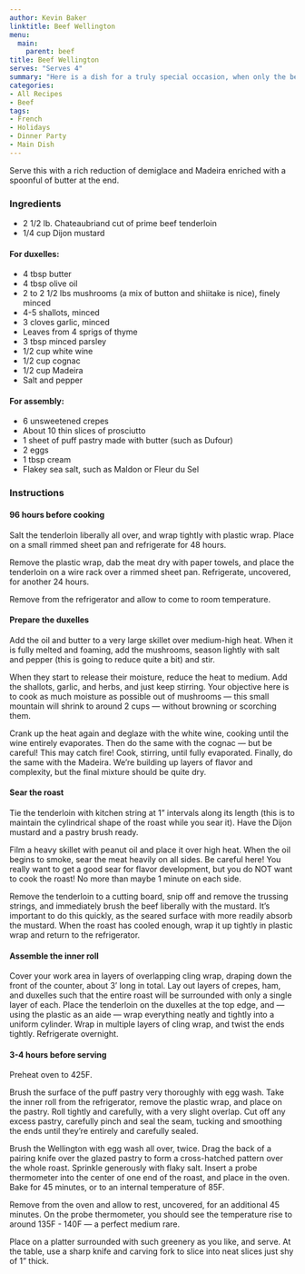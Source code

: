 ```yaml
---
author: Kevin Baker
linktitle: Beef Wellington
menu:
  main:
    parent: beef
title: Beef Wellington
serves: "Serves 4"
summary: "Here is a dish for a truly special occasion, when only the best will do. It's the work of a few days, so read the entire recipe and make your plan in advance."
categories:
- All Recipes
- Beef
tags:
- French
- Holidays
- Dinner Party
- Main Dish
---
```

Serve this with a rich reduction of demiglace and Madeira enriched with a spoonful of butter at the end.

### Ingredients

<div class="ingredient-list">

* 2 1/2 lb. Chateaubriand cut of prime beef tenderloin  
* 1/4 cup Dijon mustard  
  
#### For duxelles:
* 4 tbsp butter  
* 4 tbsp olive oil  
* 2 to 2 1/2 lbs mushrooms (a mix of button and shiitake is nice), finely minced  
* 4-5 shallots, minced  
* 3 cloves garlic, minced  
* Leaves from 4 sprigs of thyme  
* 3 tbsp minced parsley  
* 1/2 cup white wine  
* 1/2 cup cognac  
* 1/2 cup Madeira   
* Salt and pepper  
  
#### For assembly:
* 6 unsweetened crepes   
* About 10 thin slices of prosciutto   
* 1 sheet of puff pastry made with butter (such as Dufour)  
* 2 eggs  
* 1 tbsp cream  
* Flakey sea salt, such as Maldon or Fleur du Sel   

</div>

### Instructions

#### 96 hours before cooking

Salt the tenderloin liberally all over, and wrap tightly with plastic wrap. Place on a small rimmed sheet pan and refrigerate for 48 hours.

Remove the plastic wrap, dab the meat dry with paper towels, and place the tenderloin on a wire rack over a rimmed sheet pan. Refrigerate, uncovered, for another 24 hours.

Remove from the refrigerator and allow to come to room temperature.

#### Prepare the duxelles

Add the oil and butter to a very large skillet over medium-high heat. When it is fully melted and foaming, add the mushrooms, season lightly with salt and pepper (this is going to reduce quite a bit) and stir. 

When they start to release their moisture, reduce the heat to medium.  Add the shallots, garlic, and herbs, and just keep stirring. Your objective here is to cook as much moisture as possible out of mushrooms — this small mountain will shrink to around 2 cups — without browning or scorching them.

Crank up the heat again and deglaze with the white wine, cooking until the wine entirely evaporates.  Then do the same with the cognac — but be careful! This may catch fire! Cook, stirring, until fully evaporated.  Finally, do the same with the Madeira. We’re building up layers of flavor and complexity, but the final mixture should be quite dry.

#### Sear the roast

Tie the tenderloin with kitchen string at 1” intervals along its length (this is to maintain the cylindrical shape of the roast while you sear it). Have the Dijon mustard and a pastry brush ready.

Film a heavy skillet with peanut oil and place it over high heat. When the oil begins to smoke, sear the meat heavily on all sides. Be careful here! You really want to get a good sear for flavor development, but you do NOT want to cook the roast! No more than maybe 1 minute on each side.

Remove the tenderloin to a cutting board, snip off and remove the trussing strings, and immediately brush the beef liberally with the mustard. It’s important to do this quickly, as the seared surface with more readily absorb the mustard. When the roast has cooled enough, wrap it up tightly in plastic wrap and return to the refrigerator.

#### Assemble the inner roll

Cover your work area in layers of overlapping cling wrap, draping down the front of the counter, about 3’ long in total.  Lay out layers of crepes, ham, and duxelles such that the entire roast will be surrounded with only a single layer of each.  Place the tenderloin on the duxelles at the top edge, and — using the plastic as an aide — wrap everything neatly and tightly into a uniform cylinder. Wrap in multiple layers of cling wrap, and twist the ends tightly. Refrigerate overnight.

#### 3-4 hours before serving

Preheat oven to 425F. 

Brush the surface of the puff pastry very thoroughly with egg wash.  Take the inner roll from the refrigerator, remove the plastic wrap, and place on the pastry. Roll tightly and carefully, with a very slight overlap. Cut off any excess pastry, carefully pinch and seal the seam, tucking and smoothing the ends until they’re entirely and carefully sealed. 

Brush the Wellington with egg wash all over, twice. Drag the back of a pairing knife over the glazed pastry to form a cross-hatched pattern over the whole roast. Sprinkle generously with flaky salt. Insert a probe thermometer into the center of one end of the roast, and place in the oven. Bake for 45 minutes, or to an internal temperature of 85F.

Remove from the oven and allow to rest, uncovered, for an additional 45 minutes.  On the probe thermometer, you should see the temperature rise to around 135F - 140F — a perfect medium rare.

Place on a platter surrounded with such greenery as you like, and serve.  At the table, use a sharp knife and carving fork to slice into neat slices just shy of 1” thick. 